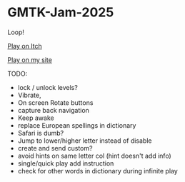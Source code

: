 # GMTK-Jam-2025
Loop!

[Play on Itch](https://edricy.itch.io/word-looper)

[Play on my site](https://word-looper.edric.dev/)

TODO:
- lock / unlock levels?
- Vibrate,
- On screen Rotate buttons
- capture back navigation
- Keep awake
- replace European spellings in dictionary
- Safari is dumb?
- Jump to lower/higher letter instead of disable
- create and send custom?
- avoid hints on same letter col (hint doesn't add info)
- single/quick play add instruction
- check for other words in dictionary during infinite play
